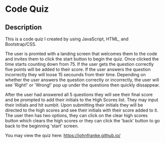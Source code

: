 # Code Quiz 

## Description
This is a code quiz I created by using JavaScript, HTML, and Bootstrap/CSS. 

The user is promted with a landing screen that welcomes them to the code and invites them to click the start button to begin the quiz. Once clicked the time starts counting down from 75. If the user gets the question correctly five points will be added to their score. If the user answers the question incorrectly they will loose 15 secounds from their time. Depending on whether the user answers the question correctly or incorrectly, the user will see 'Right!' or 'Wrong!' pop up under the questions then quickly dissappear. 

After the user had answered all 5 questions they will see their final score and be prompted to add their initials to the High Scores list. They may input their initials and hit sumbit. Upon submitting their initials they will be directed to the high scores and see their initials with their score added to it. The user then has two options, they can click on the clear high scores button which clears the high scores or they can click the 'back' button to go back to the beginning 'start' screen.

You may view the quiz here: https://johnfranke.github.io/